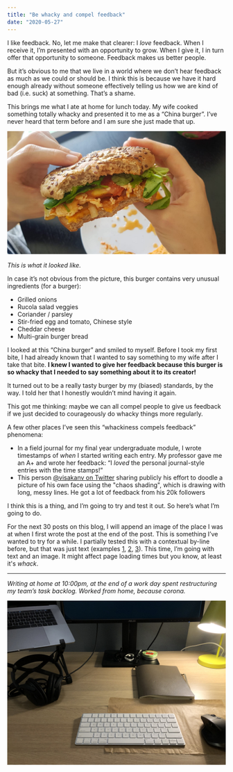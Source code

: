 ```yaml
---
title: "Be whacky and compel feedback"
date: "2020-05-27"
---
```


I like feedback. No, let me make that clearer: I *love* feedback. When I receive it, I’m presented with an opportunity to grow. When I give it, I in turn offer that opportunity to someone. Feedback makes us better people.

But it’s obvious to me that we live in a world where we don’t hear feedback as much as we could or should be. I think this is because we have it hard enough already without someone effectively telling us how we are kind of bad (i.e. suck) at something. That’s a shame.

This brings me what I ate at home for lunch today. My wife cooked something totally whacky and presented it to me as a “China burger”. I’ve never heard that term before and I am sure she just made that up.

![China burger made by my wife](images/china-burger.jpg)

*This is what it looked like.*

In case it’s not obvious from the picture, this burger contains very unusual ingredients (for a burger):

- Grilled onions
- Rucola salad veggies
- Coriander / parsley
- Stir-fried egg and tomato, Chinese style
- Cheddar cheese
- Multi-grain burger bread

I looked at this “China burger” and smiled to myself. Before I took my first bite, I had already known that I wanted to say something to my wife after I take that bite. **I knew I wanted to give her feedback because this burger is so whacky that I needed to say something about it to its creator!**

It turned out to be a really tasty burger by my (biased) standards, by the way. I told her that I honestly wouldn’t mind having it again.

This got me thinking: maybe we can all compel people to give us feedback if we just decided to courageously do whacky things more regularly.

A few other places I’ve seen this “whackiness compels feedback” phenomena:

- In a field journal for my final year undergraduate module, I wrote timestamps of *when* I started writing each entry. My professor gave me an A+ and wrote her feedback: “I *loved* the personal journal-style entries with the time stamps!”
- This person [@visakanv on Twitter](https://twitter.com/visakanv/status/1265188788914974720) sharing publicly his effort to doodle a picture of his own face using the "chaos shading", which is drawing with long, messy lines. He got a lot of feedback from his 20k followers

I think this is a thing, and I’m going to try and test it out. So here’s what I’m going to do.

For the next 30 posts on this blog, I will append an image of the place I was at when I first wrote the post at the end of the post. This is something I’ve wanted to try for a while. I partially tested this with a contextual by-line before, but that was just text (examples [1](/2018-08-12-all-the-peace-from-within), [2](/2018-08-11-cappuccino-people), [3](/2018-07-28-reflecting-on-1-month-of-being-vegetarian)). This time, I’m going with text and an image. It might affect page loading times but you know, at least it's _whack_.

---

_Writing at home at 10:00pm, at the end of a work day spent restructuring my team’s task backlog. Worked from home, because corona._

![Nick Ang's writing desk for 27.05.2020](images/nickang-writing-27-05-2020.JPG)